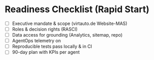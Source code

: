 # Readiness Checklist (Rapid Start)

- [ ] Executive mandate & scope (virtauto.de Website-MAS)
- [ ] Roles & decision rights (RASCI)
- [ ] Data access for grounding (Analytics, sitemap, repo)
- [ ] AgentOps telemetry on
- [ ] Reproducible tests pass locally & in CI
- [ ] 90-day plan with KPIs per agent

